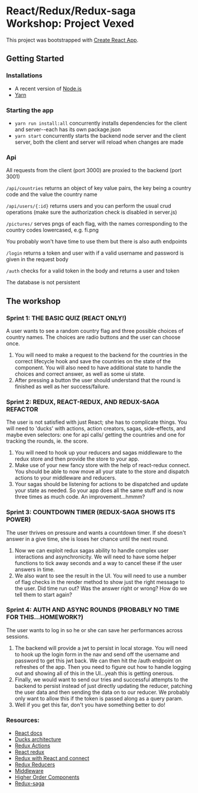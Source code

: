 # React/Redux/Redux-saga Workshop: Project Vexed

This project was bootstrapped with [Create React App](https://github.com/facebookincubator/create-react-app).

## Getting Started

### Installations

- A recent version of [Node.js](https://nodejs.org/en/)
- [Yarn](https://yarnpkg.com/en/)

### Starting the app

- `yarn run install:all`  concurrently installs dependencies for the client and server--each has its own package.json
- `yarn start` concurrently starts the backend node server and the client server, both the client and server will reload when changes are made

### Api

All requests from the client (port 3000) are proxied to the backend (port 3001)

`/api/countries` returns an object of key value pairs, the key being a country code and the value the country name

`/api/users/{:id}` returns users and you can perform the usual crud operations (make sure the authorization check is disabled in server.js)

`/pictures/` serves pngs of each flag, with the names corresponding to the country codes lowercased, e.g. fi.png

You probably won't have time to use them but there is also auth endpoints

`/login` returns a token and user with if a valid username and password is given in the request body

`/auth` checks for a valid token in the body and returns a user and token

The database is not persistent

## The workshop

### Sprint 1: THE BASIC QUIZ (REACT ONLY!)
  A user wants to see a random country flag and three possible choices of country names. The choices are radio
  buttons and the user can choose once.
  
  1. You will need to make a request to the backend for the countries in the correct lifecycle hook and save the
  countries on the state of the component. You will also need to have additional state to handle the choices and correct answer,
  as well as some ui state.
  2. After pressing a button the user should understand that the round is finished as well as her success/failure.
  
### Sprint 2: REDUX, REACT-REDUX, AND REDUX-SAGA REFACTOR
  The user is not satisfied with just React; she has to complicate things. You will need to 'ducks' with actions, action creators,
  sagas, side-effects, and maybe even selectors: one for api calls/ getting the countries and one for tracking the rounds, ie. the score.
  
  1. You will need to hook up your reducers and sagas middleware to the redux store and then provide the store to your app.
  2. Make use of your new fancy store with the help of react-redux connect. You should be able to now move all your state to the store and
  dispatch actions to your middleware and reducers.
  3. Your sagas should be listening for actions to be dispatched and update your state as needed. So your app does all the same
  stuff and is now three times as much code. An improvement...hmmm?
  
### Sprint 3: COUNTDOWN TIMER (REDUX-SAGA SHOWS ITS POWER)
  The user thrives on pressure and wants a countdown timer. If she doesn't answer in a give time, she is loses her chance until the next round.
  
  1. Now we can exploit redux sagas ability to handle complex user interactions and asynchronicity. We will need to have some helper
  functions to tick away seconds and a way to cancel these if the user answers in time.
  2. We also want to see the result in the UI. You will need to use a number of flag checks in the render method to show just the right message
  to the user. Did time run out? Was the answer right or wrong? How do we tell them to start again?
  
### Sprint 4: AUTH AND ASYNC ROUNDS (PROBABLY NO TIME FOR THIS...HOMEWORK?)
  The user wants to log in so he or she can save her performances across sessions.
  
  1. The backend will provide a jwt to persist in local storage. You will need to hook up the login form in the nav and
  send off the username and password to get this jwt back. We can then hit the /auth endpoint on refreshes of the app.
  Then you need to figure out how to handle logging out and showing all of this in the UI...yeah this is getting onerous.
  2. Finally, we would want to send our tries and successful attempts to the backend to persist instead of just directly updating the reducer, 
  patching the user data and then sending the data on to our reducer. We probably only want to allow this if the token is passed along as a query param.
  3. Well if you get this far, don't you have something better to do!
  
### Resources:
  - [React docs](https://facebook.github.io/react/docs/)
  - [Ducks architecture](https://github.com/erikras/ducks-modular-redux)
  - [Redux Actions](https://facebook.github.io/react/docs/react-component.html)
  - [React redux](https://github.com/reactjs/react-redux/blob/master/docs/api.md#connectmapstatetoprops-mapdispatchtoprops-mergeprops-options)
  - [Redux with React and connect](http://redux.js.org/docs/basics/UsageWithReact.html)
  - [Redux Reducers](http://redux.js.org/docs/basics/Reducers.html)
  - [Middleware](http://redux.js.org/docs/advanced/Middleware.html)
  - [Higher Order Components](https://facebook.github.io/react/docs/higher-order-components.html)
  - [Redux-saga](https://redux-saga.js.org/)
  
  

 
  

